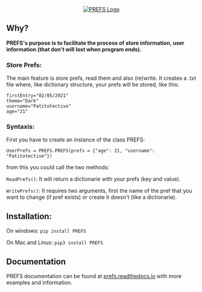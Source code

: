 <p align="center">
  <a href="https://prefs.readthedocs.io/en/latest/" target="blank">
  <img src="./logo1.png" alt="PREFS Logo" /></a>
</p>

## Why?
**PREFS's purpose is to facilitate the process of store information, user information (that don't will lost when program ends).**

### Store Prefs:
The main feature is store prefs, read them and also (re)write.
It creates a .txt file where, like dictionary structure, your prefs will be stored, like this:
```
firstEntry="02/05/2021"
theme="Dark"
username="Patitotective"
age="21"
```

### Syntaxis:
First you have to create an instance of the class PREFS:
```
UserPrefs = PREFS.PREFS(prefs = {"age": 21, "username": "Patitotective"})
```
from this you could call the two methods:

```ReadPrefs()```: It will return a dictionarie with your prefs (key and value).

```WritePrefs()```: It requires two arguments, first the name of the pref that you want to change (if pref exists) or create it doesn't (like a dictionarie).

## Installation:
On windows:
```pip install PREFS```

On Mac and Linux:
```pip3 install PREFS```

## Documentation

PREFS documentation can be found at [prefs.readthedocs.io](https://prefs.readthedocs.io/en/latest/) with more examples and information.